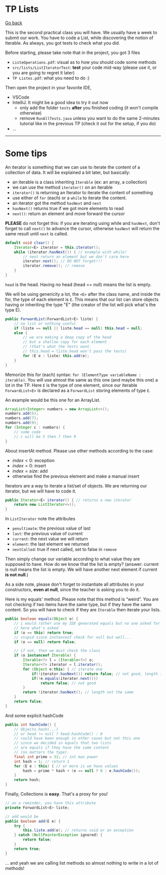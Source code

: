 # TP Lists

[Go back](..)

This is the second practical class you will have. We usually have a week to submit our work. You have to code a List, while discovering the notion of Iterable. As always, you got tests to check what you did.

Before starting, please take note that in the project, you got 3 files

* ``ListeOperations.pdf``: visual as to how you should code some methods
* ``src/lists/ListIteratorTest``: **test** your code mid-way (please use it, or you are going to regret it later)
* ``TP Listes.pdf``: what you need to do :)

Then open the project in your favorite IDE, 

* VSCode 
* IntelliJ. It might be a good idea to try it out now
  * only add the folder ``tests`` **after** you finished coding (it won't compile otherwise)
  * remove ``RunAllTests.java`` unless you want to do the same 2-minutes tutorial like in the previous TP (check it out for the setup, if you do)
* ...

<hr class="sr">

# Some tips

An iterator is something that we can use to iterate the content of a collection of data. It will be explained a bit later, but basically:

* an iterable is a class inheriting `Iterable` (ex: an array, a collection)
* we can use the method `iterator()` on an iterable
* `iterator()` is returning an Iterator to iterate the content of something
* use either of ``for`` (each) or a ``while`` to iterate the content.
* an iterator got the method ``hasNext`` and `next`
* ``hasNext()`` returns true if we got more elements to read
* ``next()``: return an element and move forward the cursor

**PLEASE** do not forget this: if you are iterating using while and ``hasNext``, don't forget to call ``next()`` to advance the cursor, otherwise ``hasNext`` will return the same result until ``next`` is called.

```java
default void clear() {
    Iterator<E> iterator = this.iterator();
    while (iterator.hasNext()) { // example with while!
        // next return an element but we don't care here
        iterator.next(); // DO NOT forget!!!
        iterator.remove(); // remove
    }
}
```

``head`` is the head. Having no head (head == null) means the list is empty.

We will be using genericity a lot, the `<E>` after the class name, and inside the for, the type of each element is `E`. This means that our list can store objects having or inheriting the type "E" (the creator of the list will pick what's the type E).

```java
public ForwardList(ForwardList<E> liste) {
    // no list or nothing useful
    if (liste == null || liste.head == null) this.head = null;
    else {
        // we are making a deep copy of the head
        // but a shallow copy for each element 
        // (that's what the tests want, 
        // this.head = liste.head won't pass the tests)
        for (E e : liste) this.add(e);
    }
}
```

Memorize this for (each) syntax: ``for (ElementType variableName : iterable)``. You will use almost the same as this one (and maybe this one) a lot in the TP. Here ``E`` is the type of one element, since our iterable  ``ForwardList<E>`` is declared as a ``ForwardList`` storing elements of type ``E``.

An example would be this one for an ArrayList.

```java
ArrayList<Integer> numbers = new ArrayList<>();
numbers.add(5);
numbers.add(7);
numbers.add(9);
for (Integer c : numbers) {
    // some code
    // c will be 5 then 7 then 9
}
```

About insertAt method. Please use other methods according to the case:

* $index \lt 0$: exception
* $index = 0$: insert
* $index = size$: add
* otherwise find the previous element and make a manual insert

Iterators are a way to iterate a list/set of objects. We are returning our iterator, but we will have to code it.

```java
public Iterator<E> iterator() { // returns a new iterator
    return new ListIterator<>();
}
```

In ``ListIterator`` note the attributes 

* ``penultimate``: the previous value of last
* ``last``: the previous value of current
* ``current``: the next value we will return
* ``element``: the last element we returned
* ``nextCalled``: true if next called, set to false in `remove`

Then simply change our variable according to what value they are supposed to have. How do we know that the list is empty? (answer: <span class="spoiler"> current is null means the list is empty. We will have another next element if current **is not null**.</span>)

As a side note, please don't forget to instantiate all attributes in your constructors, **even at null**, since the teacher is asking you to do it.

Here is my equals' method. Please note that this method is “weird”. You are not checking if two items have the same type, but if they have the same content. So you will have to check if they are ``Iterable`` then iterate your lists.

```java
public boolean equals(Object o) {
    // i would rather use my IDE generated equals but no one asked for my choice
    // here what's asked
    if (o == this) return true;
    // stupid since instanceof check for null but well...
    if (o == null) return false;

    // if not, then we must check the class
    if (o instanceof Iterable) {
        Iterable<?> l = (Iterable<?>) o;
        Iterator<?> iterator = l.iterator();
        for (Object e:this) { // iterate one
            if(!iterator.hasNext()) return false; // not good, length is not the same
            if(!e.equals(iterator.next()))
                return false; // not good
        }
        return !iterator.hasNext(); // length not the same
    }
    return false;
}
```

And some explicit hashCode

```java
public int hashCode() {
    // Objects.hash(...)
    // or head != null ? head.hashCode() : 0
    // could have been enough in other cases but not this one
    // since we decided in equals that two lists
    // are equals if they have the same content
    // (no matters the type).
    final int prime = 31; // int max power
    int hash = 1; // return 1
    for (E e : this) { // or more is we have values
        hash = prime * hash + (e == null ? 0 : e.hashCode());
    }
    return hash;
}
```

Finally, Collections is **easy**. That's a proxy for you!

```java
// as a reminder, you have this attribute
private ForwardList<E> liste;

// add would be
public boolean add(E e) {
    try {
        this.liste.add(e); // returns void or an exception
    } catch (NullPointerException ignored) {
        return false;
    }
    return true;
}
```

... and yeah we are calling list methods so almost nothing to write in a lot of methods!